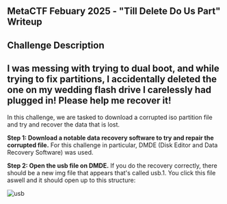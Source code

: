 __MetaCTF Febuary 2025 - "Till Delete Do Us Part" Writeup__
---

__Challenge Description__ 
---
I was messing with trying to dual boot, and while trying to fix partitions, I accidentally deleted the one on my wedding flash drive I carelessly had plugged in! Please help me recover it! 
---
In this challenge, we are tasked to download a corrupted iso partition file and try and recover the data that is lost. 

__Step 1: Download a notable data recovery software to try and repair the corrupted file.__
For this challenge in particular, DMDE (Disk Editor and Data Recovery Software) was used. 


__Step 2: Open the usb file on DMDE.__
If you do the recovery correctly, there should be a new img file that appears that's called usb.1. You click this file aswell and it should open up to this structure: 

![usb](usb_file_structure.png)
